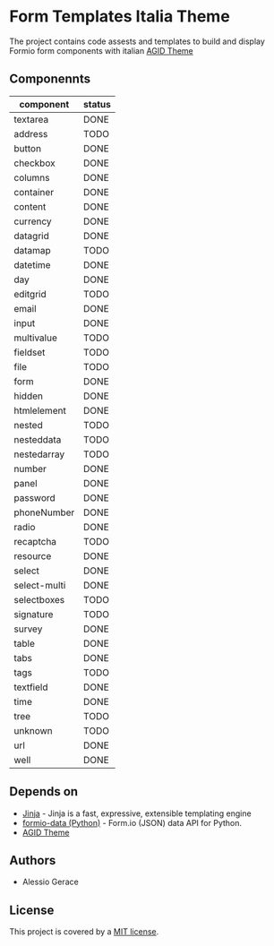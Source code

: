 # Form Templates Italia Theme

The project contains code assests and templates to build and display Formio form components with
italian [AGID Theme](https://github.com/italia/bootstrap-italia/)


Componennts
-----------

component             | status
-----------------------|-------|
textarea  | DONE|
address | TODO|
button  | DONE|
checkbox  | DONE|
columns | DONE|
container | DONE|
content | DONE|
currency  | DONE|
datagrid  | DONE|
datamap | TODO|
datetime  | DONE|
day | DONE|
editgrid  | TODO|
email | DONE|
input | DONE|
multivalue  | TODO|
fieldset  | TODO|
file  | TODO|
form  | DONE|
hidden  | DONE|
htmlelement | DONE|
nested  | TODO|
nesteddata  | TODO|
nestedarray | TODO|
number  | DONE|
panel | DONE|
password  | DONE|
phoneNumber | DONE|
radio | DONE|
recaptcha | TODO|
resource  | DONE|
select  | DONE|
select-multi  | DONE|
selectboxes | TODO|
signature | TODO|
survey  | DONE|
table | DONE|
tabs  | DONE|
tags  | TODO|
textfield | DONE|
time  | DONE|
tree  | TODO|
unknown | TODO|
url | DONE|
well  | DONE|

## Depends on

* [Jinja](https://github.com/pallets/jinja) - Jinja is a fast, expressive, extensible templating engine
* [formio-data (Python)](https://github.com/novacode-nl/python-formio-data) - Form.io (JSON) data API for Python.
* [AGID Theme](https://github.com/italia/bootstrap-italia/)

Authors
------------

- Alessio Gerace

## License

This project is covered by a [MIT license](https://github.com/INRIM/service-app/blob/master/LICENSE).
